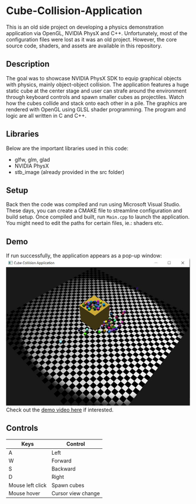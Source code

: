 # Cube-Collision-Application
This is an old side project on developing a physics demonstration application via OpenGL, NVIDIA PhysX and C++. Unfortunately, most of the configuration files were lost as it was an old project. However, the core source code, shaders, and assets are available in this repository.

## Description
The goal was to showcase NVIDIA PhysX SDK to equip graphical objects with physics, mainly object-object collision. The application features a huge static cube at the center stage and user can strafe around the environment through keyboard controls and spawn smaller cubes as projectiles. Watch how the cubes collide and stack onto each other in a pile. The graphics are rendered with OpenGL using GLSL shader programming. The program and logic are all written in C and C++.

## Libraries
Below are the important libraries used in this code:
- glfw, glm, glad
- NVIDIA PhysX
- stb_image (already provided in the src folder)

## Setup
Back then the code was compiled and run using Microsoft Visual Studio. These days, you can create a CMAKE file to streamline configuration and build setup. Once compiled and built, run `Main.cpp` to launch the application. You might need to edit the paths for certain files, ie.: shaders etc.

## Demo
If run successfully, the application appears as a pop-up window: </br>
[![demo](https://github.com/TzeLun/Cube-Collision-Application/blob/main/Cube%20Collision%20Application.JPG)](https://github.com/TzeLun/Cube-Collision-Application/blob/main/CCA_Demo.mp4)
</br>
Check out the [demo video here](https://github.com/TzeLun/Cube-Collision-Application/blob/main/CCA_Demo.mp4) if interested. 

## Controls
|Keys|Control|
|----|------|
|A|Left|
|W|Forward|
|S|Backward|
|D|Right|
|Mouse left click|Spawn cubes|
|Mouse hover|Cursor view change|
